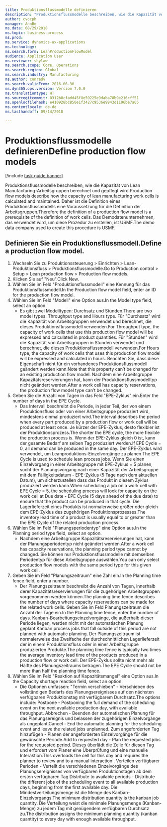 ```yaml
--- 
title: Produktionsflussmodelle definieren
description: "Produktionsflussmodelle beschreiben, wie die Kapazität von Lean Manufacturing-Arbeitsgruppen berechnet und gepflegt wird."
author: cvocph
manager: AnnBe
ms.date: 08/29/2018
ms.topic: business-process
ms.prod: 
ms.service: dynamics-ax-applications
ms.technology: 
ms.search.form: LeanProductionFlowModel
audience: Application User
ms.reviewer: shylaw
ms.search.scope: Core, Operations
ms.search.region: Global
ms.search.industry: Manufacturing
ms.author: conradv
ms.search.validFrom: 2016-06-30
ms.dyn365.ops.version: Version 7.0.0
ms.translationtype: HT
ms.sourcegitcommit: 0312b8cfadd45f8e59225e9daba78b9e216cff51
ms.openlocfilehash: e410928bc850e1f3427c9536e9943d1196be7a05
ms.contentlocale: de-de
ms.lasthandoff: 09/14/2018

---
```

# <a name="define-production-flow-models"></a><span data-ttu-id="22f97-103">Produktionsflussmodelle definieren</span><span class="sxs-lookup"><span data-stu-id="22f97-103">Define production flow models</span></span>

[!include [task guide banner](../../includes/task-guide-banner.md)]

<span data-ttu-id="22f97-104">Produktionsflussmodelle beschreiben, wie die Kapazität von Lean Manufacturing-Arbeitsgruppen berechnet und gepflegt wird.</span><span class="sxs-lookup"><span data-stu-id="22f97-104">Production flow models describe how the capacity of lean manufacturing work cells is calculated and maintained.</span></span> <span data-ttu-id="22f97-105">Daher ist die Definition eines Produktionsflussmodells eine Voraussetzung für die Definition der Arbeitsgruppen.</span><span class="sxs-lookup"><span data-stu-id="22f97-105">Therefore the definition of a production flow model is a prerequisite of the definition of work cells.</span></span> <span data-ttu-id="22f97-106">Das Demodatenunternehmen, das verwendet wird, um diese Prozedur zu erstellen, ist USMF.</span><span class="sxs-lookup"><span data-stu-id="22f97-106">The demo data company used to create this procedure is USMF.</span></span>


## <a name="define-a-production-flow-model"></a><span data-ttu-id="22f97-107">Definieren Sie ein Produktionsflussmodell.</span><span class="sxs-lookup"><span data-stu-id="22f97-107">Define a production flow model.</span></span> 
1. <span data-ttu-id="22f97-108">Wechseln Sie zu Produktionssteuerung > Einrichten > Lean-Produktionsfluss > Produktionsflussmodelle.</span><span class="sxs-lookup"><span data-stu-id="22f97-108">Go to Production control > Setup > Lean production flow > Production flow models.</span></span>
2. <span data-ttu-id="22f97-109">Klicken Sie auf "Neu".</span><span class="sxs-lookup"><span data-stu-id="22f97-109">Click New.</span></span>
3. <span data-ttu-id="22f97-110">Wählen Sie im Feld "Produktionsflussmodell" eine Kennung für das Produktionsflussmodell.</span><span class="sxs-lookup"><span data-stu-id="22f97-110">In the Production flow model field, enter an ID for the production flow model.</span></span>
4. <span data-ttu-id="22f97-111">Wählen Sie im Feld "Modell" eine Option aus.</span><span class="sxs-lookup"><span data-stu-id="22f97-111">In the Model type field, select an option.</span></span>
    * <span data-ttu-id="22f97-112">Es gibt zwei Modelltypen: Durchsatz und Stunden.</span><span class="sxs-lookup"><span data-stu-id="22f97-112">There are two model types: Throughput type and Hours type.</span></span> <span data-ttu-id="22f97-113">Für "Durchsatz" wird die Kapazität von Arbeitsgruppen verwendet und berechnet, die dieses Produktionsflussmodell verwenden.</span><span class="sxs-lookup"><span data-stu-id="22f97-113">For Throughput type, the capacity of work cells that use this production flow model will be expressed and calculated in product quantities.</span></span> <span data-ttu-id="22f97-114">Für "Stunden" wird die Kapazität von Arbeitsgruppen in Stunden verwendet und berechnet, die dieses Produktionsflussmodell verwenden.</span><span class="sxs-lookup"><span data-stu-id="22f97-114">For Hours type, the capacity of work cells that uses this production flow model will be expressed and calculated in hours.</span></span> <span data-ttu-id="22f97-115">Beachten Sie, dass diese Eigenschaft nicht für ein vorhandenes Produktionsflussmodell geändert werden kann.</span><span class="sxs-lookup"><span data-stu-id="22f97-115">Note that this property can’t be changed for an existing production flow model.</span></span> <span data-ttu-id="22f97-116">Nachdem eine Arbeitsgruppe Kapazitätsreservierungen hat, kann der Produktionsflussmodelltyp nicht geändert werden.</span><span class="sxs-lookup"><span data-stu-id="22f97-116">After a work cell has capacity reservations, the production flow model type can’t be changed.</span></span>  
5. <span data-ttu-id="22f97-117">Geben Sie die Anzahl von Tagen in das Feld "EPE-Zyklus" ein.</span><span class="sxs-lookup"><span data-stu-id="22f97-117">Enter the number of days in the EPE Cycle.</span></span>
    * <span data-ttu-id="22f97-118">Das Intervall beschreibt die Periode, in jeder Teil, der von einem Produktionsfluss oder von einer Arbeitsgruppe produziert wird, mindestens einmal produziert wird.</span><span class="sxs-lookup"><span data-stu-id="22f97-118">The interval describes the period when every part produced by a production flow or work cell will be produced at least once.</span></span> <span data-ttu-id="22f97-119">Je kürzer der EPE-Zyklus, desto flexibler ist der Produktionsprozess.</span><span class="sxs-lookup"><span data-stu-id="22f97-119">The shorter the EPE cycle, the more flexible the production process is.</span></span> <span data-ttu-id="22f97-120">Wenn der EPE-Zyklus gleich 0 ist, kann der gesamte Bedarf am selben Tag produziert werden.</span><span class="sxs-lookup"><span data-stu-id="22f97-120">If EPE Cycle = 0, all demand can be produced in the same day.</span></span> <span data-ttu-id="22f97-121">Der EPE-Zyklus wird verwendet, um Leanproduktions-Einzelvorgänge zu planen.</span><span class="sxs-lookup"><span data-stu-id="22f97-121">The EPE Cycle is used to schedule lean process jobs.</span></span> <span data-ttu-id="22f97-122">Wenn Sie einen Einzelvorgang in einer Arbeitsgruppe mit EPE-Zyklus = 5 planen, sucht der Planungsvorgang nach einer Kapazität der Arbeitsgruppe mit dem Fälligkeitsdatum - EPE-Zyklus (5 Tage nach dem aktuellen Datum), um sicherzustellen dass das Produkt in diesem Zyklus produziert werden kann.</span><span class="sxs-lookup"><span data-stu-id="22f97-122">When scheduling a job on a work cell with EPE Cycle = 5, the scheduling process will look for capacity on the work cell at Due date - EPE Cycle (5 days ahead of the due date) to ensure that the product can be produced in that cycle.</span></span> <span data-ttu-id="22f97-123">Die Lagerlieferzeit eines Produkts ist normalerweise größer oder gleich dem EPE-Zyklus des zugehörigen Produktionsprozesses.</span><span class="sxs-lookup"><span data-stu-id="22f97-123">The inventory lead time of a product is usually equal to or greater than the EPE Cycle of the related production process.</span></span>  
6. <span data-ttu-id="22f97-124">Wählen Sie im Feld "Planungsperiodentyp" eine Option aus.</span><span class="sxs-lookup"><span data-stu-id="22f97-124">In the Planning period type field, select an option.</span></span>
    * <span data-ttu-id="22f97-125">Nachdem eine Arbeitsgruppe Kapazitätsreservierungen hat, kann der Planungsperiodentyp nicht geändert werden.</span><span class="sxs-lookup"><span data-stu-id="22f97-125">After a work cell has capacity reservations, the planning period type cannot by changed.</span></span> <span data-ttu-id="22f97-126">Sie können nur Produktionsflussmodelle mit demselben Periodentyp für diese Arbeitsgruppe auswählen.</span><span class="sxs-lookup"><span data-stu-id="22f97-126">You can only select production flow models with the same period type for this given work cell.</span></span>  
7. <span data-ttu-id="22f97-127">Geben Sie im Feld "Planungszeitraum" eine Zahl ein.</span><span class="sxs-lookup"><span data-stu-id="22f97-127">In the Planning time fence field, enter a number.</span></span>
    * <span data-ttu-id="22f97-128">Der Planungszeitraum beschreibt die Anzahl von Tagen, innerhalb derer Kapazitätsreservierungen für die zugehörigen Arbeitsgruppen vorgenommen werden können.</span><span class="sxs-lookup"><span data-stu-id="22f97-128">The planning time fence describes the number of days where capacity reservations can be made for the related work cells.</span></span> <span data-ttu-id="22f97-129">Geben Sie im Feld Planungszeitraum die Anzahl der Tage ein.</span><span class="sxs-lookup"><span data-stu-id="22f97-129">In the Planning time fence, enter the number of days.</span></span>   <span data-ttu-id="22f97-130">Kanban-Bearbeitungseinzelvorgänge, die außerhalb dieser Periode liegen, werden nicht mit der automatischen Planung geplant.</span><span class="sxs-lookup"><span data-stu-id="22f97-130">Kanban process jobs that fall outside of this period are not planned with automatic planning.</span></span> <span data-ttu-id="22f97-131">Der Planungszeitraum ist normalerweise das Zweifache der durchschnittlichen Lagerlieferzeit der in einem Produktionsfluss oder in einer Arbeitsgruppe produzierten Produkte.</span><span class="sxs-lookup"><span data-stu-id="22f97-131">The planning time fence is typically two times the average inventory lead time of the products produced in a production flow or work cell.</span></span> <span data-ttu-id="22f97-132">Der EPE-Zyklus sollte nicht mehr als Hälfte des Planungszeitraums betragen.</span><span class="sxs-lookup"><span data-stu-id="22f97-132">The EPE Cycle should not be more than half the planning time fence.</span></span>     
8. <span data-ttu-id="22f97-133">Wählen Sie im Feld "Reaktion auf Kapazitätsmangel" eine Option aus.</span><span class="sxs-lookup"><span data-stu-id="22f97-133">In the Capacity shortage reaction field, select an option.</span></span>
    * <span data-ttu-id="22f97-134">Die Optionen umfassen: "Termin verschieben" - Verschieben des vollständigen Bedarfs des Planungsereignisses auf den nächsten verfügbaren Produktionstag mit verfügbarem Durchsatz.</span><span class="sxs-lookup"><span data-stu-id="22f97-134">The options include:   Postpone - Postponing the full demand of the scheduling event on the next available production day, with available throughput.</span></span> <span data-ttu-id="22f97-135">Abbrechen - Beenden der automatischen Planung für das Planungsereignis und belassen der zugehörigen Einzelvorgänge als ungeplant.</span><span class="sxs-lookup"><span data-stu-id="22f97-135">Cancel - End the automatic planning for the scheduling event and leave the related jobs unplanned.</span></span>   <span data-ttu-id="22f97-136">Zum angeforderten Tag hinzufügen - Planen der angeforderten Einzelvorgänge für die gewünschte Periode.</span><span class="sxs-lookup"><span data-stu-id="22f97-136">Add to requested day - Plan the requested jobs for the requested period.</span></span> <span data-ttu-id="22f97-137">Dieses überlädt die Zelle für diesen Tag und erfordert vom Planer eine Überprüfung und eine manuelle Interaktion.</span><span class="sxs-lookup"><span data-stu-id="22f97-137">This overloads the cell for this day and requires the planner to review and to a manual interaction .</span></span>   <span data-ttu-id="22f97-138">Verteilen verfügbarer Perioden - Verteilt die verschiedenen Einzelvorgänge des Planungsereignisses von verfügbaren Produktionstagen ab dem ersten verfügbaren Tag.</span><span class="sxs-lookup"><span data-stu-id="22f97-138">Distribute to available periods - Distribute the different jobs of the scheduling event to all available production days, beginning from the first available day.</span></span> <span data-ttu-id="22f97-139">Die Mindestverteilungsmenge ist die Menge des Kanban-Einzelvorgangs.</span><span class="sxs-lookup"><span data-stu-id="22f97-139">The minimum distribution quantity is the kanban job quantity.</span></span> <span data-ttu-id="22f97-140">Die Verteilung weist die minimale Planungsmenge (Kanban-Menge) zu jedem Tag mit genügendem verfügbaren Durchsatz zu.</span><span class="sxs-lookup"><span data-stu-id="22f97-140">The distribution assigns the minimum planning quantity (kanban quantity) to every day with enough available throughput.</span></span>  


